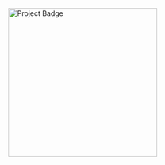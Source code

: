 <img src="https://ci.appveyor.com/api/projects/status/Elvirin9/AppVeyore" alt="Project Badge" width="300">